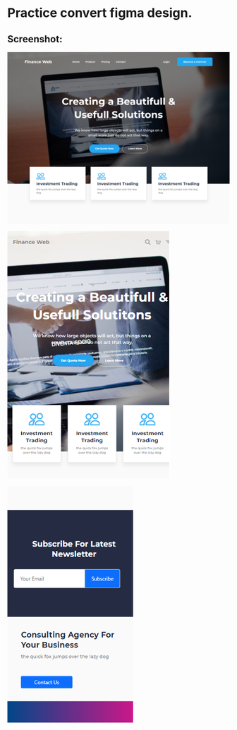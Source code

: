 # Practice convert figma design.
## Screenshot:
![](/assets/image/demo1.png)

![](/assets/image/demo2.png)


   ![](/assets/image/demo3.png)
